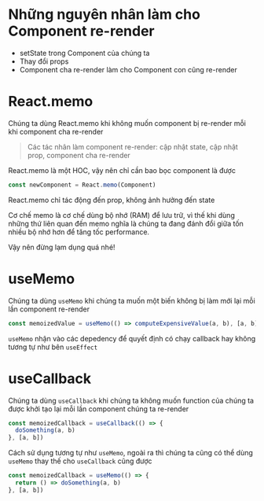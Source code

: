 # Những nguyên nhân làm cho Component re-render

- setState trong Component của chúng ta
- Thay đổi props
- Component cha re-render làm cho Component con cũng re-render

# React.memo

Chúng ta dùng React.memo khi không muốn component bị re-render mỗi khi component cha re-render

> Các tác nhân làm component re-render: cập nhật state, cập nhật prop, component cha re-render

React.memo là một HOC, vậy nên chỉ cần bao bọc component là được

```jsx
const newComponent = React.memo(Component)
```

React.memo chỉ tác động đến prop, không ảnh hưởng đến state

Cơ chế memo là cơ chế dùng bộ nhớ (RAM) để lưu trữ, vì thế khi dùng những thứ liên quan đến memo nghĩa là chúng ta đang đánh đổi giữa tốn nhiều bộ nhớ hơn để tăng tốc performance.

Vậy nên đừng lạm dụng quá nhé!

# useMemo

Chúng ta dùng `useMemo` khi chúng ta muốn một biến không bị làm mới lại mỗi lần component re-render

```jsx
const memoizedValue = useMemo(() => computeExpensiveValue(a, b), [a, b])
```

`useMemo` nhận vào các depedency để quyết định có chạy callback hay không tương tự như bên `useEffect`

# useCallback

Chúng ta dùng `useCallback` khi chúng ta không muốn function của chúng ta được khởi tạo lại mỗi lần component chúng ta re-render

```jsx
const memoizedCallback = useCallback(() => {
  doSomething(a, b)
}, [a, b])
```

Cách sử dụng tương tự như `useMemo`, ngoài ra thì chúng ta cũng có thể dùng `useMemo` thay thế cho `useCallback` cũng được

```jsx
const memoizedCallback = useMemo(() => {
  return () => doSomething(a, b)
}, [a, b])
```
